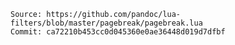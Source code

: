 <!-- SPDX-License-Identifier: FSFAP -->
<!-- SPDX-FileCopyrightText: 2021-2022 The DPS8M Development Team -->
<!-- scspell-id: bb9a1542-f92e-11ec-a903-80ee73e9b8e7 -->
<!-- Copyright (c) 2021-2022 The DPS8M Development Team
     Copying and distribution of this file, with or without modification,
     are permitted in any medium without royalty provided the copyright
     notice and this notice are preserved.  This file is offered "AS-IS",
     without any warranty. -->
```text
Source: https://github.com/pandoc/lua-filters/blob/master/pagebreak/pagebreak.lua
Commit: ca72210b453cc0d045360e0ae36448d019d7dfbf
```
